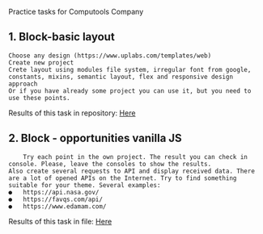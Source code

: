 Practice tasks for Computools Company


<h2> 1. Block-basic layout </h2>

	Choose any design (https://www.uplabs.com/templates/web)
	Create new project 
	Crete layout using modules file system, irregular font from google, constants, mixins, semantic layout, flex and responsive design approach
	Or if you have already some project you can use it, but you need to use these points.
	
Results of this task in repository: <a href="https://github.com/kyryloprogs/dogguard-website">Here</a>

<h2>2. Block -  opportunities vanilla JS</h2>

		Try each point in the own project. The result you can check in console. Please, leave the consoles to show the results. 
    Also create several requests to API and display received data. There are a lot of opened APIs on the Internet. Try to find something suitable for your theme. Several examples:
    ●	https://api.nasa.gov/
    ●	https://favqs.com/api/
    ●	https://www.edamam.com/

  
Results of this task in file: <a href="https://github.com/kyryloprogs/university-practice/blob/main/js-tasks.js">Here</a>
